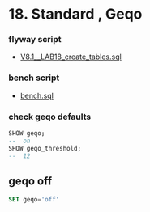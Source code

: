 # 18. Standard , Geqo
 
 ### flyway script
 + [V8.1__LAB18_create_tables.sql](../flyway-6.4.1/sql/V8.1__LAB18_create_tables.sql)

 ### bench script
 + [bench.sql](bench.sql)

### check geqo defaults

```sql
SHOW geqo;
--  on
SHOW geqo_threshold;
--  12
```

## geqo off

```sql
SET geqo='off'
```


